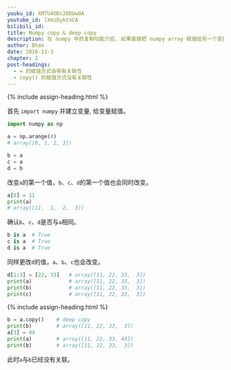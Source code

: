 ```yaml
---
youku_id: XMTU4ODc2ODUwOA
youtube_id: lXmiDyktnCA
bilibili_id:
title: Numpy copy & deep copy
description: 在 numpy 中的复制功能介绍. 如果直接把 numpy array 赋值给另一个变量, 改变任意的一个变量都会影响到其他变量.
author: Bhan
date: 2016-11-3
chapter: 2
post-headings:
  - = 的赋值方式会带有关联性
  - copy() 的赋值方式没有关联性
---
```





{% include assign-heading.html %}

首先 `import numpy` 并建立变量, 给变量赋值。

```python
import numpy as np

a = np.arange(4)
# array([0, 1, 2, 3])

b = a
c = a
d = b
```

改变`a`的第一个值，`b`、`c`、`d`的第一个值也会同时改变。

```python
a[0] = 11
print(a)
# array([11,  1,  2,  3])
```

确认`b`、`c`、`d`是否与`a`相同。

```python
b is a  # True
c is a  # True
d is a  # True
```

同样更改`d`的值，`a`、`b`、`c`也会改变。

```python
d[1:3] = [22, 33]   # array([11, 22, 33,  3])
print(a)            # array([11, 22, 33,  3])
print(b)            # array([11, 22, 33,  3])
print(c)            # array([11, 22, 33,  3])
```


{% include assign-heading.html %}

```python
b = a.copy()    # deep copy
print(b)        # array([11, 22, 33,  3])
a[3] = 44
print(a)        # array([11, 22, 33, 44])
print(b)        # array([11, 22, 33,  3])
```

此时`a`与`b`已经没有关联。
